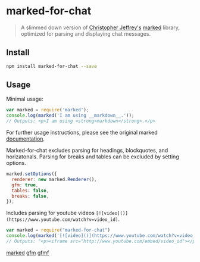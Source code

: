 # marked-for-chat

> A slimmed down version of [Christopher Jeffrey's](https://github.com/chjj) [marked](https://github.com/chjj/marked) library, optimized for parsing and displaying chat messages.

## Install

``` bash
npm install marked-for-chat --save
```

## Usage

Minimal usage:

```js
var marked = require('marked');
console.log(marked('I am using __markdown__.'));
// Outputs: <p>I am using <strong>markdown</strong>.</p>
```

For further usage instructions, please see the original marked [documentation](https://github.com/chjj/marked).

Marked-for-chat excludes parsing for headings, blockquotes, and horizatonals. Parsing for breaks and tables can be excluded by setting options.

```js
marked.setOptions({
  renderer: new marked.Renderer(),
  gfm: true,
  tables: false,
  breaks: false,
}); 
```
Includes parsing for youtube videos `[![video]()](https://www.youtube.com/watch?v=video_id)`.

```js
var marked = require("marked-for-chat")
console.log(marked('[![video]()](https://www.youtube.com/watch?v=video_id)'))
// Outputs: "<p><iframe src="http://www.youtube.com/embed/video_id"></p> 
```

[marked](https://github.com/chjj/marked)
[gfm](https://help.github.com/articles/github-flavored-markdown)
[gfmf](http://github.github.com/github-flavored-markdown/)
